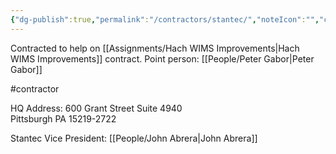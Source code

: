 ```yaml
---
{"dg-publish":true,"permalink":"/contractors/stantec/","noteIcon":"","created":"2025-07-07T14:23:44.251-05:00"}
---
```


Contracted to help on [[Assignments/Hach WIMS Improvements\|Hach WIMS Improvements]] contract.
Point person: [[People/Peter Gabor\|Peter Gabor]]


#contractor

HQ Address:
600 Grant Street Suite 4940  
Pittsburgh PA 15219-2722

Stantec Vice President: [[People/John Abrera\|John Abrera]]